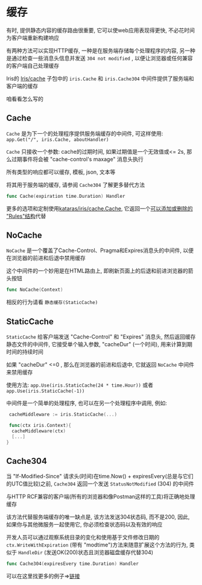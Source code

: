# 缓存

有时, 提供静态内容的缓存路由很重要, 它可以使web应用表现得更快, 不必花时间为客户端重新构建响应

有两种方法可以实现HTTP缓存, 一种是在服务端存储每个处理程序的内容, 另一种是通过检查一些消息头信息并发送 `304 not modified` , 以便让浏览器或任何兼容的客户端自己处理缓存

Iris的 [Iris/cache](https://github.com/kataras/iris/tree/master/cache) 子包中的 `iris.Cache` 和 `iris.Cache304` 中间件提供了服务端和客户端的缓存

咱看看怎么写的

## Cache

`Cache` 是为下一个的处理程序提供服务端缓存的中间件, 可这样使用: `app.Get("/", iris.Cache, aboutHandler)`

`Cache` 只接收一个参数: cache的过期时间, 如果过期值是一个无效值或<= 2s, 那么过期事件将会被 "cache-control's maxage" 消息头执行

所有类型的响应都可以缓存, 模板, json, 文本等

将其用于服务端的缓存, 请参阅 `Cache304` 了解更多替代方法

```go
func Cache(expiration time.Duration) Handler
```

更多的选项和定制使用[kataras/iris/cache.Cache](https://godoc.org/github.com/kataras/iris/cache#Cache), 它返回一个[可以添加或删除的 "Rules"结构](https://godoc.org/github.com/kataras/iris/cache/client#Handler)代替

## NoCache

`NoCache` 是一个覆盖了Cache-Control、Pragma和Expires消息头的中间件, 以便在浏览器的前进和后退中禁用缓存

这个中间件的一个妙用是在HTML路由上, 即刷新页面上的后退和前进浏览器的箭头按钮

```go
func NoCache(Context)
```

相反的行为请看 `静态缓存(StaticCache)`

## StaticCache

`StaticCache` 给客户端发送 "Cache-Control" 和 "Expires" 消息头, 然后返回缓存静态文件的中间件, 它接受单个输入参数, "cacheDur" (一个时间), 用来计算到期时间的持续时间

如果 "cacheDur" <=0 , 那么在浏览器的前进和后退中, 它就返回 `NoCache` 中间件来禁用缓存

使用方法: `app.Use(iris.StaticCache(24 * time.Hour))` 或者 `app.Use(iris.StaticCache(-1))`

中间件是一个简单的处理程序, 也可以在另一个处理程序中调用, 例如:

```go
 cacheMiddleware := iris.StaticCache(...)

 func(ctx iris.Context){
  cacheMiddleware(ctx)
  [...]
}
```

## Cache304

当 "If-Modified-Since" 请求头(时间)在time.Now() + expiresEvery(总是与它们的UTC值比较)之前, `Cache304` 返回一个发送 `StatusNotModified` (304) 的中间件

与HTTP RCF兼容的客户端(所有的浏览器和像Postman这样的工具)将正确地处理缓存

该方法代替服务端缓存的唯一缺点是, 该方法发送304状态码, 而不是200, 因此, 如果你与其他微服务一起使用它, 你必须检查状态码以及有效的响应

开发人员可以通过观察系统目录的变化和使用基于文件修改日期的 `ctx.WriteWithExpiration` (带有 "modtime")方法来随意扩展这个方法的行为,  类似于 `HandleDir` (发送OK(200)状态且浏览器磁盘缓存代替304)

```go
func Cache304(expiresEvery time.Duration) Handler
```

可以在这里找更多的例子=>[链接](https://github.com/kataras/iris/tree/master/_examples/response-writer/cache)
